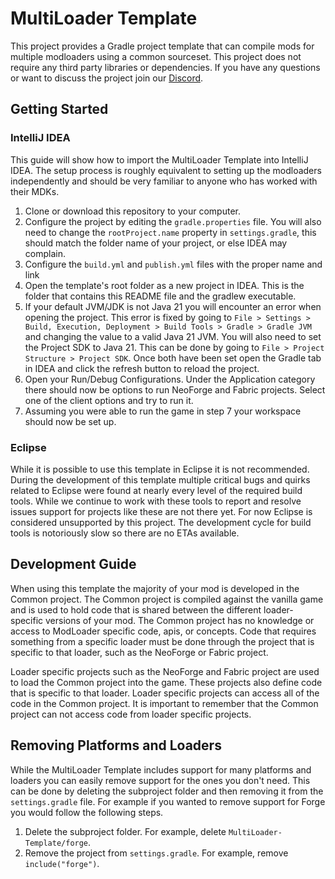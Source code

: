 # MultiLoader Template

This project provides a Gradle project template that can compile mods for multiple modloaders using a common sourceset. This project does not require any third party libraries or dependencies. If you have any questions or want to discuss the project join our [Discord](https://discord.myceliummod.network).

## Getting Started

### IntelliJ IDEA
This guide will show how to import the MultiLoader Template into IntelliJ IDEA. The setup process is roughly equivalent to setting up the modloaders independently and should be very familiar to anyone who has worked with their MDKs.

1. Clone or download this repository to your computer.
2. Configure the project by editing the `gradle.properties` file. You will also need to change the `rootProject.name`  property in `settings.gradle`, this should match the folder name of your project, or else IDEA may complain.
3. Configure the `build.yml` and `publish.yml` files with the proper name and link
4. Open the template's root folder as a new project in IDEA. This is the folder that contains this README file and the gradlew executable.
5. If your default JVM/JDK is not Java 21 you will encounter an error when opening the project. This error is fixed by going to `File > Settings > Build, Execution, Deployment > Build Tools > Gradle > Gradle JVM` and changing the value to a valid Java 21 JVM. You will also need to set the Project SDK to Java 21. This can be done by going to `File > Project Structure > Project SDK`. Once both have been set open the Gradle tab in IDEA and click the refresh button to reload the project.
6. Open your Run/Debug Configurations. Under the Application category there should now be options to run NeoForge and Fabric projects. Select one of the client options and try to run it.
7. Assuming you were able to run the game in step 7 your workspace should now be set up.

### Eclipse
While it is possible to use this template in Eclipse it is not recommended. During the development of this template multiple critical bugs and quirks related to Eclipse were found at nearly every level of the required build tools. While we continue to work with these tools to report and resolve issues support for projects like these are not there yet. For now Eclipse is considered unsupported by this project. The development cycle for build tools is notoriously slow so there are no ETAs available.

## Development Guide
When using this template the majority of your mod is developed in the Common project. The Common project is compiled against the vanilla game and is used to hold code that is shared between the different loader-specific versions of your mod. The Common project has no knowledge or access to ModLoader specific code, apis, or concepts. Code that requires something from a specific loader must be done through the project that is specific to that loader, such as the NeoForge or Fabric project.

Loader specific projects such as the NeoForge and Fabric project are used to load the Common project into the game. These projects also define code that is specific to that loader. Loader specific projects can access all of the code in the Common project. It is important to remember that the Common project can not access code from loader specific projects.

## Removing Platforms and Loaders
While the MultiLoader Template includes support for many platforms and loaders you can easily remove support for the ones you don't need. This can be done by deleting the subproject folder and then removing it from the `settings.gradle` file. For example if you wanted to remove support for Forge you would follow the following steps. 

1. Delete the subproject folder. For example, delete `MultiLoader-Template/forge`.
2. Remove the project from `settings.gradle`. For example, remove `include("forge")`. 
